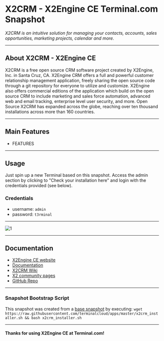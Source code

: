 # **X2CRM - X2Engine CE** Terminal.com Snapshot

*X2CRM is an intuitive solution for managing your contacts, accounts, sales opportunities, marketing projects, calendar and more.*

---

## About X2CRM - X2Engine CE

X2CRM is a free open source CRM software project created by X2Engine, Inc. in Santa Cruz, CA. X2Engine CRM offers a full and powerful customer relationship management application, freely sharing the open source code through a git repository for everyone to utilize and customize. X2Engine also offers commercial editions of the application which build on the open source CRM to include marketing and sales force automation, advanced web and email tracking, enterprise level user security, and more. Open Source X2CRM has expanded across the globe, reaching over ten thousand installations across more than 160 countries.

---

## Main Features

- FEATURES

---

## Usage

Just spin up a new Terminal based on this snapshot. Access the admin section by clicking to "Check your installation here" and login with the credentials provided (see below).

### Credentials

- username: `admin`
- password: `t3rminal`

---

![1](http://i.imgur.com/METcOr8.png)

---

## Documentation

- [X2Engine CE website](http://www.x2engine.com/open-source-crm/)
- [Documentation](http://www.x2engine.com/reference_guide/)
- [X2CRM Wiki](http://wiki.x2engine.com/)
- [X2 community pages](http://x2community.com/)
- [GitHub Repo](https://github.com/X2Engine/X2Engine)

---

### Snapshot Bootstrap Script

This snapshot was created from a [base snapshot](https://www.terminal.com/tiny/FzpHiTXG1K) by executing:
`wget https://raw.githubusercontent.com/terminalcloud/apps/master/x2crm_installer.sh && bash x2crm_installer.sh`

---

#### Thanks for using X2Engine CE at Terminal.com!
